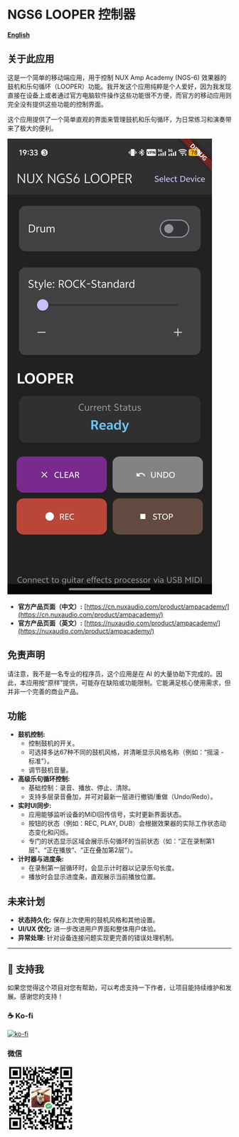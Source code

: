 # NGS6 LOOPER 控制器

[**English**](../README.md)
## 关于此应用

这是一个简单的移动端应用，用于控制 NUX Amp Academy (NGS-6) 效果器的鼓机和乐句循环（LOOPER）功能。我开发这个应用纯粹是个人爱好，因为我发现直接在设备上或者通过官方电脑软件操作这些功能很不方便，而官方的移动应用则完全没有提供这些功能的控制界面。

这个应用提供了一个简单直观的界面来管理鼓机和乐句循环，为日常练习和演奏带来了极大的便利。

![应用截图](Screenshot.jpg)

- **官方产品页面（中文）:** [https://cn.nuxaudio.com/product/ampacademy/](https://cn.nuxaudio.com/product/ampacademy/)
- **官方产品页面（英文）:** [https://nuxaudio.com/product/ampacademy/](https://nuxaudio.com/product/ampacademy/)

## 免责声明

请注意，我不是一名专业的程序员，这个应用是在 AI 的大量协助下完成的。因此，本应用按“原样”提供，可能存在缺陷或功能限制。它能满足核心使用需求，但并非一个完善的商业产品。

## 功能

- **鼓机控制:**
    - 控制鼓机的开关。
    - 可选择多达67种不同的鼓机风格，并清晰显示风格名称（例如：“摇滚 - 标准”）。
    - 调节鼓机音量。
- **高级乐句循环控制:**
    - 基础控制：录音、播放、停止、清除。
    - 支持多层录音叠加，并可对最新一层进行撤销/重做（Undo/Redo）。
- **实时UI同步:**
    - 应用能够监听设备的MIDI回传信号，实时更新界面状态。
    - 按钮的状态（例如：REC, PLAY, DUB）会根据效果器的实际工作状态动态变化和闪烁。
    - 专门的状态显示区域会展示乐句循环的当前状态（如：“正在录制第1层”、“正在播放”、“正在叠加第2层”）。
- **计时器与进度条:**
    - 在录制第一层循环时，会显示计时器以记录乐句长度。
    - 播放时会显示进度条，直观展示当前播放位置。

## 未来计划

- **状态持久化:** 保存上次使用的鼓机风格和其他设置。
- **UI/UX 优化:** 进一步改进用户界面和整体用户体验。
- **异常处理:** 针对设备连接问题实现更完善的错误处理机制。
---

## 💖 支持我

如果您觉得这个项目对您有帮助，可以考虑支持一下作者，让项目能持续维护和发展。感谢您的支持！

### ☕️ Ko-fi

[![ko-fi](https://ko-fi.com/img/githubbutton_sm.svg)](https://ko-fi.com/W7W01J55JO)

### 微信

<img src="asst/wx.png" width="150">